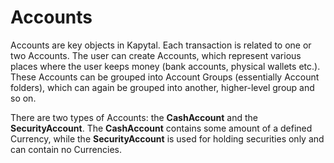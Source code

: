 # Accounts

Accounts are key objects in Kapytal. Each transaction is related to one or two Accounts. The user can create Accounts, which represent various places where the user keeps money (bank accounts, physical wallets etc.). These Accounts can be grouped into Account Groups (essentially Account folders), which can again be grouped into another, higher-level group and so on.

There are two types of Accounts: the **CashAccount** and the **SecurityAccount**. The **CashAccount** contains some amount of a defined Currency, while the **SecurityAccount** is used for holding securities only and can contain no Currencies.
